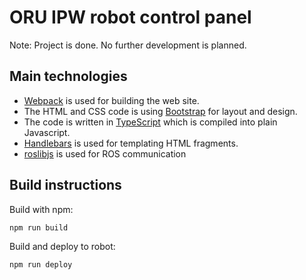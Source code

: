 # ORU IPW robot control panel

Note: Project is done. No further development is planned.

## Main technologies

* [Webpack]() is used for building the web site.
* The HTML and CSS code is using [Bootstrap]() for layout and design.
* The code is written in [TypeScript]() which is compiled into plain Javascript.
* [Handlebars]() is used for templating HTML fragments.
* [roslibjs]() is used for ROS communication

## Build instructions

Build with npm:

    npm run build

Build and deploy to robot:

    npm run deploy

[Bootstrap]: <https://getbootstrap.com/>
[TypeScript]: <https://www.typescriptlang.org/>
[Webpack]: <https://webpack.js.org/>
[Handlebars]: <https://handlebarsjs.com/>
[roslibjs]: <https://wiki.ros.org/roslibjs>
